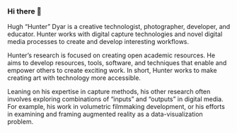 ### Hi there 👋

Hugh “Hunter” Dyar is a creative technologist, photographer, developer, and educator. Hunter works with digital capture technologies and novel digital media processes to create and develop interesting workflows.

Hunter’s research is focused on creating open academic resources. He aims to develop resources, tools, software, and techniques that enable and empower others to create exciting work. In short, Hunter works to make creating art with technology more accessible.

Leaning on his expertise in capture methods, his other research often involves exploring combinations of “inputs” and “outputs” in digital media. For example, his work in volumetric filmmaking development, or his efforts in examining and framing augmented reality as a data-visualization problem.

<!--
**hunterdyar/hunterdyar** is a ✨ _special_ ✨ repository because its `README.md` (this file) appears on your GitHub profile.

Here are some ideas to get you started:

- 🔭 I’m currently working on ...
- 🌱 I’m currently learning ...
- 👯 I’m looking to collaborate on ...
- 🤔 I’m looking for help with ...
- 💬 Ask me about ...
- 📫 How to reach me: ...
- 😄 Pronouns: ...
- ⚡ Fun fact: ...
-->
